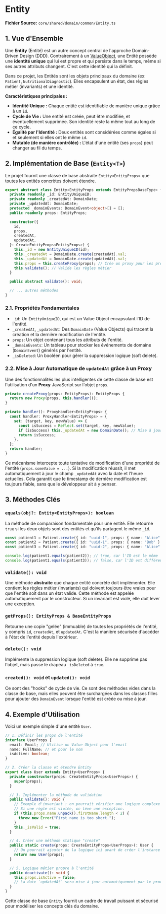 # Entity

**Fichier Source:** `core/shared/domain/common/Entity.ts`

## 1. Vue d'Ensemble

Une **Entity** (Entité) est un autre concept central de l'approche Domain-Driven Design (DDD). Contrairement à un [ValueObject](./ValueObject.md), une Entité possède une **identité unique** qui lui est propre et qui persiste dans le temps, même si ses autres attributs changent. C'est cette identité qui la définit.

Dans ce projet, les Entités sont les objets principaux du domaine (ex: `Patient`, `NutritionalDiagnostic`). Elles encapsulent un état, des règles métier (invariants) et une identité.

**Caractéristiques principales :**

- **Identité Unique :** Chaque entité est identifiable de manière unique grâce à un `id`.
- **Cycle de Vie :** Une entité est créée, peut être modifiée, et éventuellement supprimée. Son identité reste la même tout au long de ce cycle.
- **Égalité par l'Identité :** Deux entités sont considérées comme égales si et seulement si elles ont le même `id`.
- **Mutable (de manière contrôlée) :** L'état d'une entité (ses `props`) peut changer au fil du temps.

## 2. Implémentation de Base (`Entity<T>`)

Le projet fournit une classe de base abstraite `Entity<EntityProps>` que toutes les entités concrètes doivent étendre.

```typescript
export abstract class Entity<EntityProps extends EntityPropsBaseType> {
  private readonly _id: EntityUniqueID;
  private readonly _createdAt: DomainDate;
  private _updatedAt: DomainDate;
  protected _domainEvents: DomainEvent<object>[] = [];
  public readonly props: EntityProps;

  constructor({
    id,
    props,
    createdAt,
    updatedAt,
  }: CreateEntityProps<EntityProps>) {
    this._id = new EntityUniqueID(id);
    this._createdAt = DomainDate.create(createdAt).val;
    this._updatedAt = DomainDate.create(updatedAt).val;
    this.props = this.createProxy(props); // Crée un proxy pour les props
    this.validate(); // Valide les règles métier
  }

  public abstract validate(): void;

  // ... autres méthodes
}
```

### 2.1. Propriétés Fondamentales

- `_id`: Un `EntityUniqueID`, qui est un Value Object encapsulant l'ID de l'entité.
- `_createdAt`, `_updatedAt`: Des `DomainDate` (Value Objects) qui tracent la création et la dernière modification de l'entité.
- `props`: Un objet contenant tous les attributs de l'entité.
- `_domainEvents`: Un tableau pour stocker les événements de domaine (`DomainEvent`) générés par l'entité.
- `_isDeleted`: Un booléen pour gérer la suppression logique (soft delete).

### 2.2. Mise à Jour Automatique de `updatedAt` grâce à un Proxy

Une des fonctionnalités les plus intelligentes de cette classe de base est l'utilisation d'un **Proxy** JavaScript sur l'objet `props`.

```typescript
private createProxy(props: EntityProps): EntityProps {
  return new Proxy(props, this.handler());
}

private handler(): ProxyHandler<EntityProps> {
  const handler: ProxyHandler<EntityProps> = {
    set: (target, key, newValue) => {
      const isSuccess = Reflect.set(target, key, newValue);
      if (isSuccess) this._updatedAt = new DomainDate(); // Mise à jour automatique !
      return isSuccess;
    },
  };
  return handler;
}
```

Ce mécanisme intercepte toute tentative de modification d'une propriété de l'entité (`props.someValue = ...`). Si la modification réussit, il met automatiquement à jour le champ `_updatedAt` avec la date et l'heure actuelles. Cela garantit que le timestamp de dernière modification est toujours fiable, sans que le développeur ait à y penser.

## 3. Méthodes Clés

### `equals(obj?: Entity<EntityProps>): boolean`

La méthode de comparaison fondamentale pour une entité. Elle retourne `true` si les deux objets sont des entités et qu'ils partagent le même `_id`.

```typescript
const patient1 = Patient.create({ id: "uuid-1", props: { name: "Alice" } });
const patient2 = Patient.create({ id: "uuid-1", props: { name: "Bob" } }); // Même ID, autre nom
const patient3 = Patient.create({ id: "uuid-2", props: { name: "Alice" } });

console.log(patient1.equals(patient2)); // true, car l'ID est le même
console.log(patient1.equals(patient3)); // false, car l'ID est différent
```

### `validate(): void`

Une méthode **abstraite** que chaque entité concrète doit implémenter. Elle contient les règles métier (invariants) qui doivent toujours être vraies pour que l'entité soit dans un état valide. Cette méthode est appelée automatiquement par le constructeur. Si un invariant est violé, elle doit lever une exception.

### `getProps(): EntityProps & BaseEntityProps`

Retourne une copie "gelée" (immuable) de toutes les propriétés de l'entité, y compris `id`, `createdAt`, et `updatedAt`. C'est la manière sécurisée d'accéder à l'état de l'entité depuis l'extérieur.

### `delete(): void`

Implémente la suppression logique (soft delete). Elle ne supprime pas l'objet, mais passe le drapeau `_isDeleted` à `true`.

### `created(): void` et `updated(): void`

Ce sont des "hooks" de cycle de vie. Ce sont des méthodes vides dans la classe de base, mais elles peuvent être surchargées dans les classes filles pour ajouter des `DomainEvent` lorsque l'entité est créée ou mise à jour.

## 4. Exemple d'Utilisation

Voici un exemple simple d'une entité `User`.

```typescript
// 1. Définir les props de l'entité
interface UserProps {
  email: Email; // Utilise un Value Object pour l'email
  name: FullName; // et pour le nom
  isActive: boolean;
}

// 2. Créer la classe et étendre Entity
export class User extends Entity<UserProps> {
  private constructor(props: CreateEntityProps<UserProps>) {
    super(props);
  }

  // 3. Implémenter la méthode de validation
  public validate(): void {
    // Exemple d'invariant : on pourrait vérifier une logique complexe ici
    // Si une règle est violée, on lève une exception.
    if (this.props.name.unpack().firstName.length < 2) {
      throw new Error("First name is too short.");
    }
    this._isValid = true;
  }

  // 4. Créer une méthode statique "create"
  public static create(props: CreateEntityProps<UserProps>): User {
    // On pourrait ajouter de la logique ici avant de créer l'instance
    return new User(props);
  }

  // 5. Logique métier propre à l'entité
  public deactivate(): void {
    this.props.isActive = false;
    // La date `updatedAt` sera mise à jour automatiquement par le proxy
  }
}
```

Cette classe de base `Entity` fournit un cadre de travail puissant et sécurisé pour modéliser les concepts clés du domaine.
